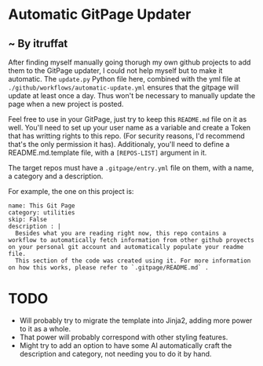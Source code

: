 # Automatic GitPage Updater
## ~ By itruffat

After finding myself manually going thorugh my own github projects to add them to the GitPage updater, I could not help myself but to make it automatic. 
The `update.py` Python file here, combined with the yml file at `./github/workflows/automatic-update.yml` ensures that the gitpage will update at least once a day.
Thus won't be necessary to manually update the page when a new project is posted.


Feel free to use in your GitPage, just try to keep this `README.md` file on it as well. 
You'll need to set up your user name as a variable and create a Token that has writting rights to this repo. 
(For security reasons, I'd recommend that's the only permission it has).
Additionaly, you'll need to define a README.md.template file, with a `[REPOS-LIST]` argument in it.

The target repos must have a `.gitpage/entry.yml` file on them, with a name, a category and a description.

For example, the one on this project is:

    name: This Git Page
    category: utilities
    skip: False
    description : |
      Besides what you are reading right now, this repo contains a workflow to automatically fetch information from other github proyects on your personal git account and automatically populate your readme file.
      This section of the code was created using it. For more information on how this works, please refer to `.gitpage/README.md` .


# TODO

* Will probably try to migrate the template into Jinja2, adding more power to it as a whole.
* That power will probably correspond with other styling features.
* Might try to add an option to have some AI automatically craft the description and category, not needing you to do it by hand.

